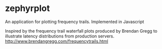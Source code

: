 # zephyrplot
An application for plotting frequency trails. Implemented in Javascript

Inspired by the frequency trail waterfall plots produced by Brendan Gregg to illustrate latency distributions from production servers.
http://www.brendangregg.com/frequencytrails.html
